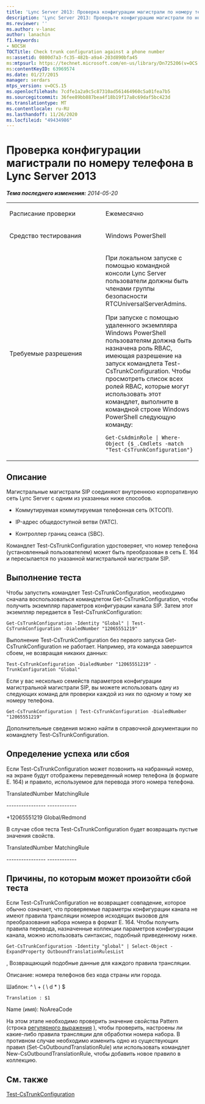 ```yaml
---
title: 'Lync Server 2013: Проверка конфигурации магистрали по номеру телефона'
description: 'Lync Server 2013: Проверьте конфигурацию магистрали по номеру телефона.'
ms.reviewer: ''
ms.author: v-lanac
author: lanachin
f1.keywords:
- NOCSH
TOCTitle: Check trunk configuration against a phone number
ms:assetid: 0800d7a3-fc35-482b-a9a4-203d890bfa45
ms:mtpsurl: https://technet.microsoft.com/en-us/library/Dn725206(v=OCS.15)
ms:contentKeyID: 63969574
ms.date: 01/27/2015
manager: serdars
mtps_version: v=OCS.15
ms.openlocfilehash: 7cdfe1a2a9c5c87310ad561464960c5a01fea7b5
ms.sourcegitcommit: 36fee89bb887bea4f18b19f17a8c69daf5bc423d
ms.translationtype: MT
ms.contentlocale: ru-RU
ms.lasthandoff: 11/26/2020
ms.locfileid: "49434986"
---
```

# <a name="check-trunk-configuration-against-a-phone-number-in-lync-server-2013"></a>Проверка конфигурации магистрали по номеру телефона в Lync Server 2013

<div data-xmlns="http://www.w3.org/1999/xhtml">

<div class="topic" data-xmlns="http://www.w3.org/1999/xhtml" data-msxsl="urn:schemas-microsoft-com:xslt" data-cs="https://msdn.microsoft.com/">

<div data-asp="https://msdn2.microsoft.com/asp">



</div>

<div id="mainSection">

<div id="mainBody">

<span> </span>

_**Тема последнего изменения:** 2014-05-20_


<table>
<colgroup>
<col style="width: 50%" />
<col style="width: 50%" />
</colgroup>
<tbody>
<tr class="odd">
<td><p>Расписание проверки</p></td>
<td><p>Ежемесячно</p></td>
</tr>
<tr class="even">
<td><p>Средство тестирования</p></td>
<td><p>Windows PowerShell</p></td>
</tr>
<tr class="odd">
<td><p>Требуемые разрешения</p></td>
<td><p>При локальном запуске с помощью командной консоли Lync Server пользователи должны быть членами группы безопасности RTCUniversalServerAdmins.</p>
<p>При запуске с помощью удаленного экземпляра Windows PowerShell пользователям должна быть назначена роль RBAC, имеющая разрешение на запуск командлета Test-CsTrunkConfiguration. Чтобы просмотреть список всех ролей RBAC, которые могут использовать этот командлет, выполните в командной строке Windows PowerShell следующую команду:</p>
<p><code>Get-CsAdminRole | Where-Object {$_.Cmdlets -match &quot;Test-CsTrunkConfiguration&quot;}</code></p></td>
</tr>
</tbody>
</table>


<div>

## <a name="description"></a>Описание

Магистральные магистрали SIP соединяют внутреннюю корпоративную сеть Lync Server с одним из указанных ниже способов.

  - Коммутируемая коммутируемая телефонная сеть (КТСОП).

  - IP-адрес общедоступной ветви (УАТС).

  - Контроллер границ сеанса (SBC).

Командлет Test-CsTrunkConfiguration удостоверяет, что номер телефона (установленный пользователем) может быть преобразован в сеть E. 164 и пересылается по указанной магистральной магистрали SIP.

</div>

<div>

## <a name="running-the-test"></a>Выполнение теста

Чтобы запустить командлет Test-CsTrunkConfiguration, необходимо сначала воспользоваться командлетом Get-CsTrunkConfiguration, чтобы получить экземпляр параметров конфигурации канала SIP. Затем этот экземпляр передается в Test-CsTrunkConfiguration:

`Get-CsTrunkConfiguration -Identity "Global" | Test-CsTrunkConfiguration -DialedNumber "12065551219"`

Выполнение Test-CsTrunkConfiguration без первого запуска Get-CsTrunkConfiguration не работает. Например, эта команда завершится сбоем, не возвращая никаких данных:

`Test-CsTrunkConfiguration -DialedNumber "12065551219" -TrunkConfiguration "Global"`

Если у вас несколько семейств параметров конфигурации магистральной магистрали SIP, вы можете использовать одну из следующих команд для проверки каждой из них по одному и тому же номеру телефона.

`Get-CsTrunkConfiguration | Test-CsTrunkConfiguration -DialedNumber "12065551219"`

Дополнительные сведения можно найти в справочной документации по командлету Test-CsTrunkConfiguration.

</div>

<div>

## <a name="determining-success-or-failure"></a>Определение успеха или сбоя

Если Test-CsTrunkConfiguration может позвонить на набранный номер, на экране будут отображены переведенный номер телефона (в формате E. 164) и правило, используемое для перевода этого номера телефона.

TranslatedNumber MatchingRule

\---------------- ------------

\+12065551219 Global/Redmond

В случае сбоя теста Test-CsTrunkConfiguration будет возвращать пустые значения свойств.

TranslatedNumber MatchingRule

\---------------- ------------

</div>

<div>

## <a name="reasons-why-the-test-might-have-failed"></a>Причины, по которым может произойти сбой теста

Если Test-CsTrunkConfiguration не возвращает совпадение, которое обычно означает, что проверяемые параметры конфигурации канала не имеют правила трансляции номеров исходящих вызовов для преобразования набора номера в формат E. 164. Чтобы получить правила перевода, назначенные коллекции параметров конфигурации канала, можно использовать синтаксис, подобный приведенному ниже.

`Get-CsTrunkConfiguration -Identity "global" | Select-Object -ExpandProperty OutboundTranslationRulesList`

, Возвращающий подобные данные для каждого правила трансляции.

Описание: номера телефонов без кода страны или города.

Шаблон: ^ \\ + ( \\ d \* ) $

`Translation : $1`

Name (имя): NoAreaCode

На этом этапе необходимо проверить значение свойства Pattern (строка [регулярного выражения](https://go.microsoft.com/fwlink/?linkid=400464) ), чтобы проверить, настроены ли какие-либо правила трансляции для обработки номера набора. В противном случае необходимо изменить одно из существующих правил (Set-CsOutboundTranslationRule) или использовать командлет New-CsOutboundTranslationRule, чтобы добавить новое правило в коллекцию.

</div>

<div>

## <a name="see-also"></a>См. также


[Test-CsTrunkConfiguration](https://docs.microsoft.com/powershell/module/skype/Test-CsTrunkConfiguration)  
  

</div>

</div>

<span> </span>

</div>

</div>

</div>

